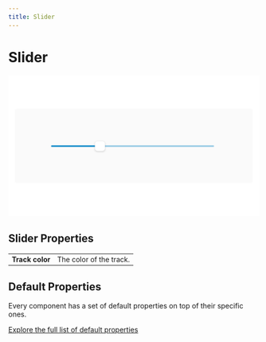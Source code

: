 ```yaml
---
title: Slider
---
```

# Slider



![](/assets/slider.png)

## Slider Properties

|                 |                         |
|-----------------|-------------------------|
| **Track color** | The color of the track. |


## Default Properties

Every component has a set of default properties on top of their specific ones.

[Explore the full list of default properties](/components/index)